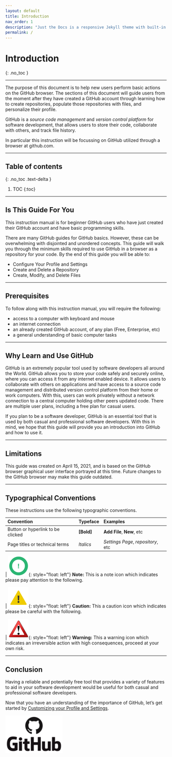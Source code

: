 ```yaml
---
layout: default
title: Introduction
nav_order: 1
description: "Just the Docs is a responsive Jekyll theme with built-in search that is easily customizable and hosted on GitHub Pages."
permalink: /
---
```



# Introduction
{: .no_toc }

---

The purpose of this document is to help new users perform basic actions on the GitHub browser. The sections of this document will guide users from the moment after they have created a GitHub account through learning how to create repositories, populate those repositories with files, and personalize their profile.

GitHub is a _source code management_ and _version control platform_ for software development, that allows users to store their code, collaborate with others, and track file history.

In particular this instruction will be focussing on GitHub utilized through a browser at github.com.

---

## Table of contents
{: .no_toc .text-delta }

1. TOC
{:toc}

---

## Is This Guide For You

This instruction manual is for beginner GitHub users who have just created their GitHub account and have basic programming skills.

There are many GitHub guides for GitHub basics. However, these can be overwhelming with disjointed and unordered concepts. This guide will walk you through the minimum skills required to use GitHub in a browser as a repository for your code. By the end of this guide you will be able to:

* Configure Your Profile and Settings
* Create and Delete a Repository
* Create, Modify, and Delete Files

---

## Prerequisites

To follow along with this instruction manual, you will require the following:

* access to a computer with keyboard and mouse
* an internet connection
* an already created GitHub account, of any plan (Free, Enterprise, etc)
* a general understanding of basic computer tasks

---

## Why Learn and Use GitHub

GitHub is an extremely popular tool used by software developers all around the World. GitHub allows you to store your code safely and securely online, where you can access it from any internet enabled device. It allows users to collaborate with others on applications and  have access to a source code management and distributed version control platform from their home or work computers. With this, users can work privately without a network connection to a central computer holding other peers updated code. There are multiple user plans, including a free plan for casual users.

If you plan to be a software developer, GitHub is an essential tool that is used by both casual and professional software developers. With this in mind, we hope that this guide will provide you an introduction into GitHub and how to use it.

---

## Limitations

This guide was created on April 15, 2021, and is based on the GitHub browser graphical user interface portrayed at this time. Future changes to the GitHub browser may make this guide outdated.

---

## Typographical Conventions

These instructions use the following typographic conventions.

| Convention                        | Typeface    | Examples                            |
|:----------------------------------|:------------|:------------------------------------|
| Button or hyperlink to be clicked | **[Bold]**  | **Add File**, **New**, etc          |
| Page titles or technical terms    | _Italics_   | _Settings Page_, _repository_, etc  |

|   !["Note Symbol"](https://github.com/orion13579/COMM-2216-SetE-Group6/blob/gh-pages/assets/images/Note.png?raw=true){: style="float: left"} **Note:** This is a note icon which indicates please pay attention to the following.

|   !["Caution Symbol"](https://github.com/orion13579/COMM-2216-SetE-Group6/blob/gh-pages/assets/images/Caution.png?raw=true){: style="float: left"} **Caution:** This a caution icon which indicates please be careful with the following.

|   !["Warning Symbol"](https://github.com/orion13579/COMM-2216-SetE-Group6/blob/gh-pages/assets/images/Warning.png?raw=true){: style="float: left"} **Warning:** This a warning icon which indicates an irreversible action with high consequences, proceed at your own risk.

---

## Conclusion

Having a reliable and potentially free tool that provides a variety of features to aid in your software development would be useful for both casual and professional software developers.

Now that you have an understanding of the importance of GitHub, let’s get started by [Customizing your Profile and Settings](https://orion13579.github.io/COMM-2216-SetE-Group6/docs/ui-components).

!["GitHub Logo"](https://github.com/orion13579/COMM-2216-SetE-Group6/blob/gh-pages/assets/images/GitHub_Logo.PNG?raw=true)
